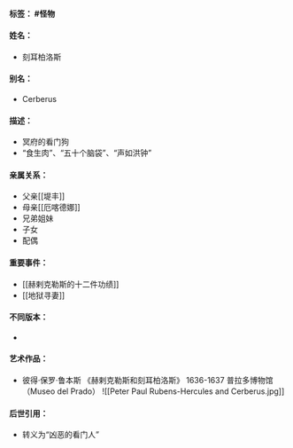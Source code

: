 #### 标签： #怪物
#### 姓名：
- 刻耳柏洛斯
#### 别名：
- Cerberus
#### 描述：
- 冥府的看门狗
- “食生肉”、“五十个脑袋”、“声如洪钟”
#### 亲属关系：
- 父亲[[堤丰]]
- 母亲[[厄喀德娜]]
- 兄弟姐妹
- 子女
- 配偶
#### 重要事件：
- [[赫剌克勒斯的十二件功绩]]
- [[地狱寻妻]]
#### 不同版本：
- 
#### 艺术作品：
- 彼得·保罗·鲁本斯 《赫剌克勒斯和刻耳柏洛斯》 1636-1637 普拉多博物馆（Museo del Prado）
![[Peter Paul Rubens-Hercules and Cerberus.jpg]]
#### 后世引用：
- 转义为“凶恶的看门人”